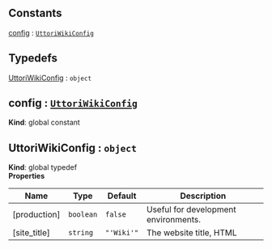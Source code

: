 ## Constants

<dl>
<dt><a href="#config">config</a> : <code><a href="#UttoriWikiConfig">UttoriWikiConfig</a></code></dt>
<dd></dd>
</dl>

## Typedefs

<dl>
<dt><a href="#UttoriWikiConfig">UttoriWikiConfig</a> : <code>object</code></dt>
<dd></dd>
</dl>

<a name="config"></a>

## config : [<code>UttoriWikiConfig</code>](#UttoriWikiConfig)
**Kind**: global constant  
<a name="UttoriWikiConfig"></a>

## UttoriWikiConfig : <code>object</code>
**Kind**: global typedef  
**Properties**

| Name | Type | Default | Description |
| --- | --- | --- | --- |
| [production] | <code>boolean</code> | <code>false</code> | Useful for development environments. |
| [site_title] | <code>string</code> | <code>&quot;&#x27;Wiki&#x27;&quot;</code> | The website title, HTML <title> format: page_title | site_title |
| [site_header] | <code>string</code> | <code>&quot;&#x27;Wiki&#x27;&quot;</code> | Used in the navbar as your site title. |
| [site_footer] | <code>string</code> | <code>&quot;&#x27;Wiki&#x27;&quot;</code> | Used as the footer text of your site. |
| site_sections | <code>Array.&lt;object&gt;</code> | <code>[</code> | Your site sections for homepage & tag pages. For each section, the home page & tag pages will display a section box that lists the document count for documents that have a matching tag. Clicking the section link will list the tagged documents. |
| site_sections.title | <code>string</code> |  | Your site section header text. |
| site_sections.description | <code>string</code> |  | Your site section description text. |
| site_sections.tag | <code>string</code> |  | Your site section related tag. |
| [home_page] | <code>string</code> | <code>&quot;&#x27;home-page&#x27;&quot;</code> | Slug of the root `/` page document. |
| ignore_slugs | <code>Array.&lt;string&gt;</code> |  | Slugs to ignore in search & filtered documents, default is 'home-page'; |
| [excerpt_length] | <code>number</code> | <code>400</code> | Excerpt length, used in search result previews. |
| site_url | <code>string</code> | <code>&quot;&#x27;&#x27;&quot;</code> | Application base URL. Used for canonical URLs and Open Graph, no trailing slash. |
| [theme_dir] | <code>string</code> | <code>&quot;&#x27;&#x27;&quot;</code> | Specify the path to the theme directory, no trailing slash. |
| [public_dir] | <code>string</code> | <code>&quot;&#x27;&#x27;&quot;</code> | Path to the static file directory for themes, no trailing slash |
| [use_delete_key] | <code>boolean</code> | <code>false</code> | Enable hiding document deletion behind a private key. |
| delete_key | <code>string</code> \| <code>undefined</code> |  | Key used for verifying document deletion. |
| [use_edit_key] | <code>boolean</code> | <code>false</code> | Enable hiding document modification behind a private key. |
| edit_key | <code>string</code> \| <code>undefined</code> |  | Key used for verifying document modification. |
| [public_history] | <code>boolean</code> | <code>true</code> | Allow access to history URLs. |
| [handle_not_found] | <code>boolean</code> | <code>true</code> | Allows the middleware to capture fall through routes as a `404 not found` handler when enabled. |
| allowedDocumentKeys | <code>Array.&lt;string&gt;</code> | <code>[</code> | List of allowed custom values to set on a document. `title`, `excerpt`, `content`, `slug`, and `tags` are always allowed. |
| [use_meta_data] | <code>boolean</code> | <code>true</code> | Theme specific, use OpenGraph and neta data. |
| [site_locale] | <code>string</code> | <code>&quot;&#x27;en_US&#x27;&quot;</code> | Theme specific, Open Graph: Locale |
| [site_twitter_site] | <code>string</code> | <code>&quot;&#x27;&#x27;&quot;</code> | Theme specific, Open Graph: Twitter Site Handle |
| [site_twitter_creator] | <code>string</code> | <code>&quot;&#x27;&#x27;&quot;</code> | Theme specific, Open Graph: Twitter Creator Handle |
| [site_image] | <code>string</code> | <code>&quot;&#x27;&#x27;&quot;</code> | Theme specific, Used as Open Graph: Image |
| [use_cache] | <code>boolean</code> | <code>true</code> | Enables `Cache-control` headers reducing server load, but breaks sessions. Cache is disabled always on the `/edit` and `/new` routes. |
| [cache_short] | <code>number</code> | <code>(60 * 60)</code> | Used as the max-age for Cache-control'headers on frequently updated routes: home, tag index, tag details, details & history index |
| [cache_long] | <code>number</code> | <code>(60 * 60 * 24)</code> | Used as the max-age for Cache-control'headers on seldom updated routes: history details, history restore |
| plugins | <code>Array</code> |  | Collection of Uttori Plugins. Storage Plugins should come before other plugins. |
| [middleware] | <code>Array</code> |  | Middleware Configuration to be passed along to Express in the format of ['use', layouts], ['set', 'layout extractScripts', true], ['engine', 'html', ejs.renderFile]. |

